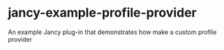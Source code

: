 # jancy-example-profile-provider
An example Jancy plug-in that demonstrates how make a custom profile provider
